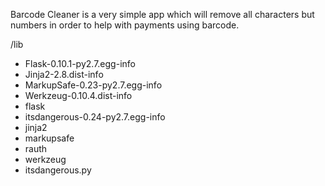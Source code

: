 Barcode Cleaner is a very simple app which will remove all characters but numbers in order to help with payments 
using barcode.

/lib
  - Flask-0.10.1-py2.7.egg-info
  - Jinja2-2.8.dist-info
  - MarkupSafe-0.23-py2.7.egg-info
  - Werkzeug-0.10.4.dist-info
  - flask
  - itsdangerous-0.24-py2.7.egg-info
  - jinja2
  - markupsafe
  - rauth
  - werkzeug
  - itsdangerous.py